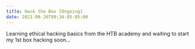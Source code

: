 ```yaml
---
title: Hack the Box [Ongoing]
date: 2021-06-26T09:34:05-05:00
---
```

Learning ethical hacking basics from the HTB academy and waiting to start my 1st box hacking soon...